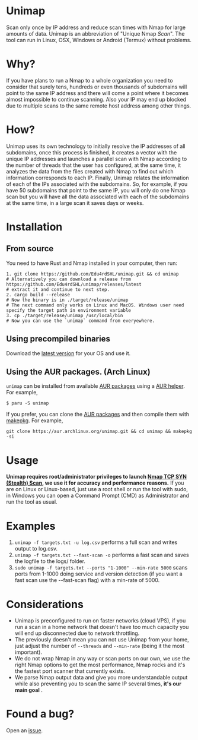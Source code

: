 # Unimap
Scan only once by IP address and reduce scan times with Nmap for large amounts of data. Unimap is an abbreviation of "Unique Nmap *Scan*". The tool can run in Linux, OSX, Windows or Android (Termux) without problems.

# Why?
If you have plans to run a Nmap to a whole organization you need to consider that surely tens, hundreds or even thousands of subdomains will point to the same IP address and there will come a point where it becomes almost impossible to continue scanning. Also your IP may end up blocked due to multiple scans to the same remote host address among other things.

# How?
Unimap uses its own technology to initially resolve the IP addresses of all subdomains, once this process is finished, it creates a vector with the unique IP addresses and launches a parallel scan with Nmap according to the number of threads that the user has configured, at the same time, it analyzes the data from the files created with Nmap to find out which information corresponds to each IP. Finally, Unimap relates the information of each of the IPs associated with the subdomains. So, for example, if you have 50 subdomains that point to the same IP, you will only do one Nmap scan but you will have all the data associated with each of the subdomains at the same time, in a large scan it saves days or weeks.

# Installation

## From source

You need to have Rust and Nmap installed in your computer, then run:

```
1. git clone https://github.com/Edu4rdSHL/unimap.git && cd unimap
# Alternatively you can download a release from https://github.com/Edu4rdSHL/unimap/releases/latest
# extract it and continue to next step.
2. cargo build --release
# Now the binary is in ./target/release/unimap
# The next command only works on Linux and MacOS. Windows user need specify the target path in environment variable
3. cp ./target/release/unimap /usr/local/bin
# Now you can use the `unimap` command from everyewhere.
```

## Using precompiled binaries

Download the [latest version](https://github.com/Edu4rdSHL/unimap/releases/latest) for your OS and use it.

## Using the AUR packages. (Arch Linux)

`unimap` can be installed from available [AUR packages](https://aur.archlinux.org/packages/?O=0&SeB=b&K=unimap&outdated=&SB=n&SO=a&PP=50&do_Search=Go) using a [AUR helper](https://wiki.archlinux.org/index.php/AUR_helpers). For example,

```
$ paru -S unimap
```

If you prefer, you can clone the [AUR packages](https://aur.archlinux.org/packages/?O=0&SeB=b&K=unimap&outdated=&SB=n&SO=a&PP=50&do_Search=Go) and then compile them with [makepkg](https://wiki.archlinux.org/index.php/Makepkg). For example,

```
git clone https://aur.archlinux.org/unimap.git && cd unimap && makepkg -si
```

# Usage

**Unimap requires root/administrator privileges to launch [Nmap TCP SYN (Stealth) Scan](https://nmap.org/book/synscan.html), we use it for accuracy and performance reasons.** If you are on Linux or Linux-based, just use a root shell or run the tool with sudo, in Windows you can open a Command Prompt (CMD) as Administrator and run the tool as usual.

# Examples

1. `unimap -f targets.txt -u log.csv` performs a full scan and writes output to log.csv.
2. `unimap -f targets.txt --fast-scan -o` performs a fast scan and saves the logfile to the logs/ folder.
3. `sudo unimap -f targets.txt --ports "1-1000" --min-rate 5000` scans ports from 1-1000 doing service and version detection (if you want a fast scan use the --fast-scan flag) with a min-rate of 5000.

# Considerations

* Unimap is preconfigured to run on faster networks (cloud VPS), if you run a scan in a home network that doesn't have too much capacity you will end up disconnected due to network throttling.
* The previously doesn't mean you can not use Unimap from your home, just adjust the number of `--threads` and `--min-rate` (being it the most important).
* We do not wrap Nmap in any way or scan ports on our own, we use the right Nmap options to get the most performance, Nmap rocks and it's the fastest port scanner that currently exists.
* We parse Nmap output data and give you more understandable output while also preventing you to scan the same IP several times, **it's our main goal** .

# Found a bug?
Open an [issue](https://github.com/Edu4rdSHL/unimap).
